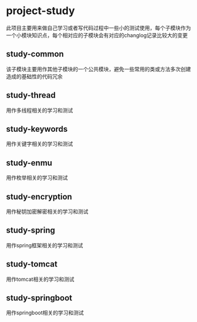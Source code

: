 # project-study
此项目主要用来做自己学习或者写代码过程中一些小的测试使用，每个子模块作为一个小模块知识点，每个相对应的子模块会有对应的changlog记录比较大的变更

## study-common
该子模块主要用作其他子模块的一个公共模块，避免一些常用的类或方法多次创建造成的基础性的代码冗余

## study-thread
用作多线程相关的学习和测试

## study-keywords
用作关键字相关的学习和测试

## study-enmu
用作枚举相关的学习和测试

## study-encryption
用作秘钥加密解密相关的学习和测试

## study-spring
用作spring框架相关的学习和测试

## study-tomcat
用作tomcat相关的学习和测试

## study-springboot
用作springboot相关的学习和测试